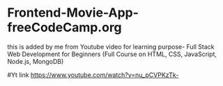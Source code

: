 # Frontend-Movie-App-freeCodeCamp.org
this is added by me  from Youtube video for learning purpose- Full Stack Web Development for Beginners (Full Course on HTML, CSS, JavaScript, Node.js, MongoDB)

#Yt link https://www.youtube.com/watch?v=nu_pCVPKzTk-
